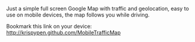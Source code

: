 Just a simple full screen Google Map with traffic and geolocation, easy to use on mobile devices, the map follows you while driving.

Bookmark this link on your device: http://krispypen.github.com/MobileTrafficMap

